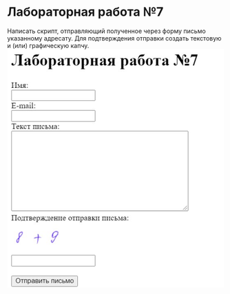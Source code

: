 # Лабораторная работа №7

Написать скрипт, отправляющий полученное через форму письмо указанному адресату. Для подтверждения отправки создать текстовую и (или) графическую капчу.
![alt text](screenshots/7.jpg)
